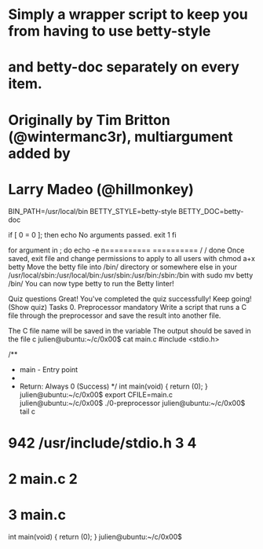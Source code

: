 
# Simply a wrapper script to keep you from having to use betty-style
# and betty-doc separately on every item.
# Originally by Tim Britton (@wintermanc3r), multiargument added by
# Larry Madeo (@hillmonkey)

BIN_PATH=/usr/local/bin
BETTY_STYLE=betty-style
BETTY_DOC=betty-doc

if [ 0 = 0 ]; then
    echo No arguments passed.
    exit 1
fi

for argument in  ; do
    echo -e n========== ==========
    / 
    / 
done
Once saved, exit file and change permissions to apply to all users with chmod a+x betty
Move the betty file into /bin/ directory or somewhere else in your /usr/local/sbin:/usr/local/bin:/usr/sbin:/usr/bin:/sbin:/bin with sudo mv betty /bin/
You can now type betty <filename> to run the Betty linter!

Quiz questions
Great! You've completed the quiz successfully! Keep going! (Show quiz)
Tasks
0. Preprocessor
mandatory
Write a script that runs a C file through the preprocessor and save the result into another file.

The C file name will be saved in the variable 
The output should be saved in the file c
julien@ubuntu:~/c/0x00$ cat main.c 
#include <stdio.h>

/**
 * main - Entry point
 *
 * Return: Always 0 (Success)
 */
int main(void)
{
    return (0);
}
julien@ubuntu:~/c/0x00$ export CFILE=main.c
julien@ubuntu:~/c/0x00$ ./0-preprocessor 
julien@ubuntu:~/c/0x00$ tail c
# 942 /usr/include/stdio.h 3 4

# 2 main.c 2


# 3 main.c
int main(void)
{
 return (0);
}
julien@ubuntu:~/c/0x00$ 
